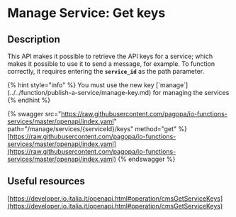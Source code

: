 # Manage Service: Get keys

## Description

This API makes it possible to retrieve the API keys for a service; which makes it possible to use it to send a message, for example. To function correctly, it requires entering the **`service_id`** as the path parameter.

{% hint style="info" %}
You must use the new key \[\`manage\`]\(../../function/publish-a-service/manage-key.md) for managing the services
{% endhint %}

{% swagger src="https://raw.githubusercontent.com/pagopa/io-functions-services/master/openapi/index.yaml" path="/manage/services/{serviceId}/keys" method="get" %}
[https://raw.githubusercontent.com/pagopa/io-functions-services/master/openapi/index.yaml](https://raw.githubusercontent.com/pagopa/io-functions-services/master/openapi/index.yaml)
{% endswagger %}

## Useful resources <a href="#o8mmtd1j7fhx" id="o8mmtd1j7fhx"></a>

[https://developer.io.italia.it/openapi.html#operation/cmsGetServiceKeys](https://developer.io.italia.it/openapi.html#operation/cmsGetServiceKeys)
